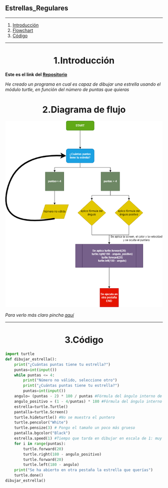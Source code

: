 ## Estrellas_Regulares

***
1. [Introducción](#Introducción)
2. [Flowchart](#Flowchart)
3. [Código](#Código)

***


<h1 align="center">1.Introducción</h1>

<B>Este es el link del [Repositorio](https://github.com/Diegodesantos1/Estrellas_Regulares)</B>

*He creado un programa en cual es capaz de dibujar una estrella usando el módulo turtle, en función del número de puntas que quieras*

<h1 align="center">2.Diagrama de flujo</h1>

<center><img src="https://github.com/Diegodesantos1/Estrellas_Regulares/blob/main/Estrellas_Flowchart.png" alt="Flowchart"></center>

*Para verlo más claro pincha [aquí](https://github.com/Diegodesantos1/Estrellas_Regulares/blob/main/Estrellas_Flowchart.png)*

***
<h1 align="center">3.Código</h1>

```python
import turtle
def dibujar_estrella():
    print("¿Cuántas puntas tiene tu estrella?")
    puntas=int(input())
    while puntas <= 4:
        print("Número no válido, seleccione otro")
        print("¿Cuántas puntas tiene tu estrella?")
        puntas=int(input())
    angulo= (puntas - 2) * 180 / puntas #Fórmula del ángulo interno de un polígono
    angulo_positivo = (1 - 4/puntas) * 180 #Fórmula del ángulo interno positivo de un polígono
    estrella=turtle.Turtle()
    pantalla=turtle.Screen()
    turtle.hideturtle() #No se muestra el puntero
    turtle.pencolor("White")
    turtle.pensize(3) # Pongo el tamaño un poco más grueso
    pantalla.bgcolor("Black")
    estrella.speed(1) #Tiempo que tarda en dibujar en escala de 1: muy lento, 10 muy rápido
    for i in range(puntas):
        turtle.forward(20)
        turtle.right(180 - angulo_positivo)
        turtle.forward(20)
        turtle.left(180 - angulo)
    print("Se ha abierto en otra pestaña la estrella que querías")
    turtle.done()
dibujar_estrella()
